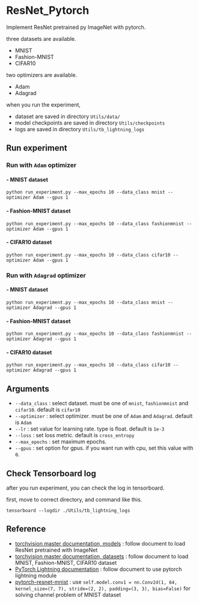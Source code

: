 # ResNet_Pytorch

Implement ResNet pretrained py ImageNet with pytorch.

three datasets are available.
- MNIST
- Fashion-MNIST
- CIFAR10

two optimizers are available.
- Adam
- Adagrad

when you run the experiment, 
- dataset are saved in directory `Utils/data/`
- model checkpoints are saved in directory `Utils/checkpoints`
- logs are saved in directory `Utils/tb_lightning_logs`

## Run experiment

### Run with `Adam` optimizer

#### - MNIST dataset

~~~
python run_experiment.py --max_epochs 10 --data_class mnist --optimizer Adam --gpus 1
~~~

#### - Fashion-MNIST dataset

~~~
python run_experiment.py --max_epochs 10 --data_class fashionmnist --optimizer Adam --gpus 1
~~~

#### - CIFAR10 dataset

~~~
python run_experiment.py --max_epochs 10 --data_class cifar10 --optimizer Adam --gpus 1
~~~

### Run with `Adagrad` optimizer

#### - MNIST dataset

~~~
python run_experiment.py --max_epochs 10 --data_class mnist --optimizer Adagrad --gpus 1
~~~

#### - Fashion-MNIST dataset

~~~
python run_experiment.py --max_epochs 10 --data_class fashionmnist --optimizer Adagrad --gpus 1
~~~

#### - CIFAR10 dataset

~~~
python run_experiment.py --max_epochs 10 --data_class cifar10 --optimizer Adagrad --gpus 1
~~~

## Arguments

- `--data_class` : select dataset. must be one of `mnist`, `fashionmnist` and `cifar10`. default is `cifar10`
- `--optimizer` : select optimizer. must be one of `Adam` and `Adagrad`. default is `Adam`
- `--lr` : set value for learning rate. type is float. default is `1e-3`
- `--loss` : set loss metric. default is `cross_entropy`
- `--max_epochs` : set maximum epochs.
- `--gpus` : set option for gpus. if you want run with cpu, set this value with `0`.

## Check Tensorboard log

after you run experiment, you can check the log in tensorboard.

first, move to correct directory, and command like this.

~~~
tensorboard --logdir ./Utils/tb_lightning_logs
~~~

## Reference

- [torchvision master documentation, models](https://pytorch.org/vision/stable/models.html) : follow document to load ResNet pretrained with ImageNet
- [torchvision master documentation, datasets](https://pytorch.org/vision/stable/datasets.html) : follow document to load MNIST, Fashion-MNIST, CIFAR10 dataset
- [PyTorch Lightning documentation](https://pytorch-lightning.readthedocs.io/en/latest/) : follow document to use pytorch lightning module
- [pytorch-resnet-mnist](https://github.com/marrrcin/pytorch-resnet-mnist/blob/master/pytorch-resnet-mnist.ipynb) : use `self.model.conv1 = nn.Conv2d(1, 64, kernel_size=(7, 7), stride=(2, 2), padding=(3, 3), bias=False)` for solving channel problem of MNIST dataset
